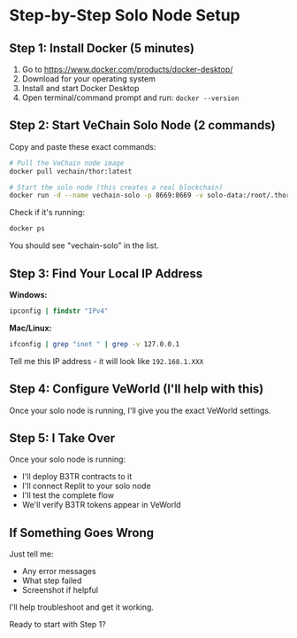 # Step-by-Step Solo Node Setup

## Step 1: Install Docker (5 minutes)
1. Go to https://www.docker.com/products/docker-desktop/
2. Download for your operating system
3. Install and start Docker Desktop
4. Open terminal/command prompt and run: `docker --version`

## Step 2: Start VeChain Solo Node (2 commands)
Copy and paste these exact commands:

```bash
# Pull the VeChain node image
docker pull vechain/thor:latest

# Start the solo node (this creates a real blockchain)
docker run -d --name vechain-solo -p 8669:8669 -v solo-data:/root/.thor vechain/thor:latest --network solo --api-addr 0.0.0.0:8669 --api-cors "*" --verbosity 3
```

Check if it's running:
```bash
docker ps
```

You should see "vechain-solo" in the list.

## Step 3: Find Your Local IP Address
**Windows:**
```cmd
ipconfig | findstr "IPv4"
```

**Mac/Linux:**  
```bash
ifconfig | grep "inet " | grep -v 127.0.0.1
```

Tell me this IP address - it will look like `192.168.1.XXX`

## Step 4: Configure VeWorld (I'll help with this)
Once your solo node is running, I'll give you the exact VeWorld settings.

## Step 5: I Take Over
Once your solo node is running:
- I'll deploy B3TR contracts to it
- I'll connect Replit to your solo node  
- I'll test the complete flow
- We'll verify B3TR tokens appear in VeWorld

## If Something Goes Wrong
Just tell me:
- Any error messages
- What step failed
- Screenshot if helpful

I'll help troubleshoot and get it working.

Ready to start with Step 1?